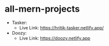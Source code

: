 # all-mern-projects

- Tasker:
  - Live Link: https://hritik-tasker.netlify.app/
- Doozy: 
  - Live Link: https://doozy.netlify.app

